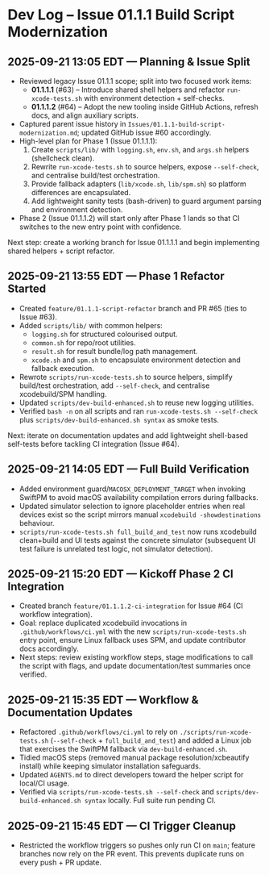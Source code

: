 # Dev Log – Issue 01.1.1 Build Script Modernization

## 2025-09-21 13:05 EDT — Planning & Issue Split
- Reviewed legacy Issue 01.1.1 scope; split into two focused work items:
  - **01.1.1.1** (#63) – Introduce shared shell helpers and refactor `run-xcode-tests.sh` with environment detection + self-checks.
  - **01.1.1.2** (#64) – Adopt the new tooling inside GitHub Actions, refresh docs, and align auxiliary scripts.
- Captured parent issue history in `Issues/01.1.1-build-script-modernization.md`; updated GitHub issue #60 accordingly.
- High-level plan for Phase 1 (Issue 01.1.1.1):
  1. Create `scripts/lib/` with `logging.sh`, `env.sh`, and `args.sh` helpers (shellcheck clean).
  2. Rewrite `run-xcode-tests.sh` to source helpers, expose `--self-check`, and centralise build/test orchestration.
  3. Provide fallback adapters (`lib/xcode.sh`, `lib/spm.sh`) so platform differences are encapsulated.
  4. Add lightweight sanity tests (bash-driven) to guard argument parsing and environment detection.
- Phase 2 (Issue 01.1.1.2) will start only after Phase 1 lands so that CI switches to the new entry point with confidence.

Next step: create a working branch for Issue 01.1.1.1 and begin implementing shared helpers + script refactor.

## 2025-09-21 13:55 EDT — Phase 1 Refactor Started
- Created `feature/01.1.1-script-refactor` branch and PR #65 (ties to Issue #63).
- Added `scripts/lib/` with common helpers:
  - `logging.sh` for structured colourised output.
  - `common.sh` for repo/root utilities.
  - `result.sh` for result bundle/log path management.
  - `xcode.sh` and `spm.sh` to encapsulate environment detection and fallback execution.
- Rewrote `scripts/run-xcode-tests.sh` to source helpers, simplify build/test orchestration, add `--self-check`, and centralise xcodebuild/SPM handling.
- Updated `scripts/dev-build-enhanced.sh` to reuse new logging utilities.
- Verified `bash -n` on all scripts and ran `run-xcode-tests.sh --self-check` plus `scripts/dev-build-enhanced.sh syntax` as smoke tests.

Next: iterate on documentation updates and add lightweight shell-based self-tests before tackling CI integration (Issue #64).

## 2025-09-21 14:05 EDT — Full Build Verification
- Added environment guard/`MACOSX_DEPLOYMENT_TARGET` when invoking SwiftPM to avoid macOS availability compilation errors during fallbacks.
- Updated simulator selection to ignore placeholder entries when real devices exist so the script mirrors manual `xcodebuild -showdestinations` behaviour.
- `scripts/run-xcode-tests.sh full_build_and_test` now runs xcodebuild clean+build and UI tests against the concrete simulator (subsequent UI test failure is unrelated test logic, not simulator detection).

## 2025-09-21 15:20 EDT — Kickoff Phase 2 CI Integration
- Created branch `feature/01.1.1.2-ci-integration` for Issue #64 (CI workflow integration).
- Goal: replace duplicated xcodebuild invocations in `.github/workflows/ci.yml` with the new `scripts/run-xcode-tests.sh` entry point, ensure Linux fallback uses SPM, and update contributor docs accordingly.
- Next steps: review existing workflow steps, stage modifications to call the script with flags, and update documentation/test summaries once verified.

## 2025-09-21 15:35 EDT — Workflow & Documentation Updates
- Refactored `.github/workflows/ci.yml` to rely on `./scripts/run-xcode-tests.sh` (`--self-check` + `full_build_and_test`) and added a Linux job that exercises the SwiftPM fallback via `dev-build-enhanced.sh`.
- Tidied macOS steps (removed manual package resolution/xcbeautify install) while keeping simulator installation safeguards.
- Updated `AGENTS.md` to direct developers toward the helper script for local/CI usage.
- Verified via `scripts/run-xcode-tests.sh --self-check` and `scripts/dev-build-enhanced.sh syntax` locally. Full suite run pending CI.

## 2025-09-21 15:45 EDT — CI Trigger Cleanup
- Restricted the workflow triggers so pushes only run CI on `main`; feature branches now rely on the PR event. This prevents duplicate runs on every push + PR update.
